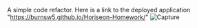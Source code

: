 A simple code refactor. 
Here is a link to the deployed application "https://burnsw5.github.io/Horiseon-Homework/"
![Capture](https://user-images.githubusercontent.com/79434183/120539592-92caa280-c39c-11eb-9109-b59cd6e7ddf7.PNG)
